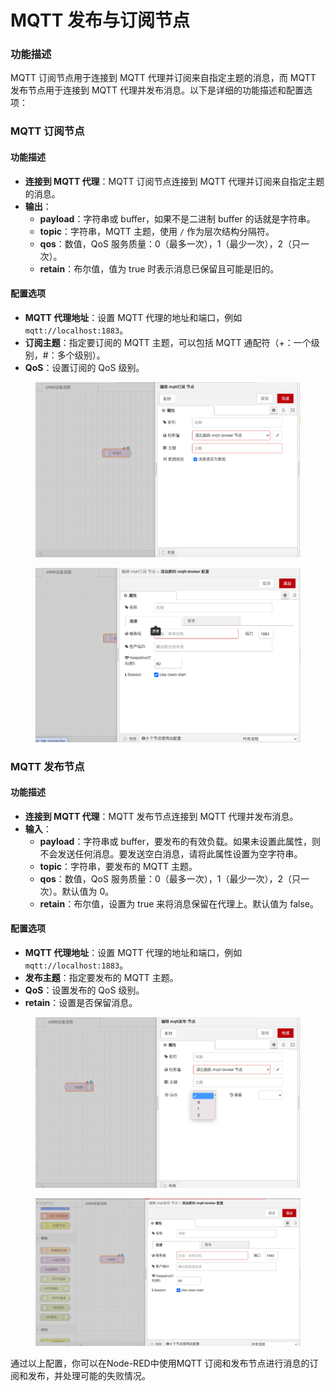 # MQTT 发布与订阅节点

### 功能描述

MQTT 订阅节点用于连接到 MQTT 代理并订阅来自指定主题的消息，而 MQTT 发布节点用于连接到 MQTT 代理并发布消息。以下是详细的功能描述和配置选项：

### MQTT 订阅节点

#### **功能描述**

* **连接到 MQTT 代理**：MQTT 订阅节点连接到 MQTT 代理并订阅来自指定主题的消息。
* **输出**：
  * **payload**：字符串或 buffer，如果不是二进制 buffer 的话就是字符串。
  * **topic**：字符串，MQTT 主题，使用 `/` 作为层次结构分隔符。
  * **qos**：数值，QoS 服务质量：0（最多一次），1（最少一次），2（只一次）。
  * **retain**：布尔值，值为 true 时表示消息已保留且可能是旧的。

#### **配置选项**

* **MQTT 代理地址**：设置 MQTT 代理的地址和端口，例如 `mqtt://localhost:1883`。
* **订阅主题**：指定要订阅的 MQTT 主题，可以包括 MQTT 通配符（+：一个级别，#：多个级别）。
* **QoS**：设置订阅的 QoS 级别。

<figure><img src="../.gitbook/assets/mqtt订阅.png" alt=""><figcaption></figcaption></figure>

<figure><img src="../.gitbook/assets/mqtt订阅的编辑.png" alt=""><figcaption></figcaption></figure>

### MQTT 发布节点

#### **功能描述**

* **连接到 MQTT 代理**：MQTT 发布节点连接到 MQTT 代理并发布消息。
* **输入**：
  * **payload**：字符串或 buffer，要发布的有效负载。如果未设置此属性，则不会发送任何消息。要发送空白消息，请将此属性设置为空字符串。
  * **topic**：字符串，要发布的 MQTT 主题。
  * **qos**：数值，QoS 服务质量：0（最多一次），1（最少一次），2（只一次）。默认值为 0。
  * **retain**：布尔值，设置为 true 来将消息保留在代理上。默认值为 false。

#### **配置选项**

* **MQTT 代理地址**：设置 MQTT 代理的地址和端口，例如 `mqtt://localhost:1883`。
* **发布主题**：指定要发布的 MQTT 主题。
* **QoS**：设置发布的 QoS 级别。
* **retain**：设置是否保留消息。

<figure><img src="../.gitbook/assets/mqtt发布.png" alt=""><figcaption></figcaption></figure>

<figure><img src="../.gitbook/assets/mqtt发布的编辑.png" alt=""><figcaption></figcaption></figure>

通过以上配置，你可以在Node-RED中使用MQTT 订阅和发布节点进行消息的订阅和发布，并处理可能的失败情况。
